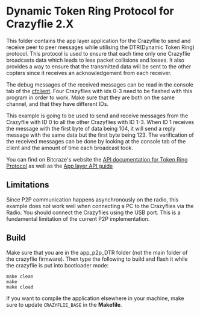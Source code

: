 # Dynamic Token Ring Protocol for Crazyflie 2.X

This folder contains the app layer application for the Crazyflie to send and receive peer to peer messages while utilising the DTR(Dynamic Token Ring) protocol. This protocol is used to ensure that each time only one Crazyflie broadcasts data which leads to less packet collisions and losses. It also provides a way to ensure that the transmitted data will be sent to the other copters since it receives an acknowledgement from each receiver.

The debug messages of the received messages can be read in the console tab of the [cfclient](https://github.com/bitcraze/crazyflie-clients-python). Four Crazyflies with ids 0-3 need to be flashed with this program in order to work. Make sure that they are both on the same channel, and that they have different IDs.

This example is going to be used to send and receive messages from the Crazyflie with ID 0 to all the other Crazyflies with ID 1-3. When ID 1 receives the message with the first byte of data being 104, it will send a reply message with the same data but the first byte being 123. The verification of the received messages can be done by looking at the console tab of the client and the amount of time each broadcast took.

You can find on Bitcraze's website the [API documentation for Token Ring Protocol](https://www.bitcraze.io/documentation/repository/crazyflie-firmware/master/functional-areas/DTR_p2p_api/) as well as the [App layer API guide](https://www.bitcraze.io/documentation/repository/crazyflie-firmware/master/userguides/app_layer/)

## Limitations

Since P2P communication happens asynchronously on the radio, this example does not work well when connecting a PC to the Crazyflies via the Radio. You should connect the Crazyflies using the USB port. This is a fundamental limitation of the current P2P implementation.

## Build

Make sure that you are in the app_p2p_DTR folder (not the main folder of the crazyflie firmware). Then type the following to build and flash it while the crazyflie is put into bootloader mode:

```
make clean
make 
make cload
```

If you want to compile the application elsewhere in your machine, make sure to update ```CRAZYFLIE_BASE``` in the **Makefile**.
